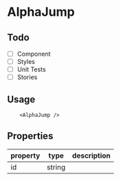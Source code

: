 # AlphaJump

## Todo

- [ ] Component
- [ ] Styles
- [ ] Unit Tests
- [ ] Stories

## Usage

```tsx
    <AlphaJump />
```

## Properties
| property | type   | description |
|----------|--------|-------------|
| id       | string |             |
